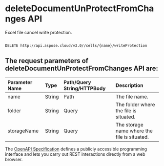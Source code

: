 # **deleteDocumentUnProtectFromChanges API**

Excel file cancel write protection. 

```bash

DELETE http://api.aspose.cloud/v3.0//cells/{name}/writeProtection

```

## The request parameters of **deleteDocumentUnProtectFromChanges** API are: 

| Parameter Name | Type | Path/Query String/HTTPBody | Description | 
| :- | :- | :- |:- | 
|name|String|Path|The file name.|
|folder|String|Query|The folder where the file is situated.|
|storageName|String|Query|The storage name where the file is situated.|


The [OpenAPI Specification](https://reference.aspose.cloud/cells/#/ProtectionController/DeleteDocumentUnProtectFromChanges) defines a publicly accessible programming interface and lets you carry out REST interactions directly from a web browser.
